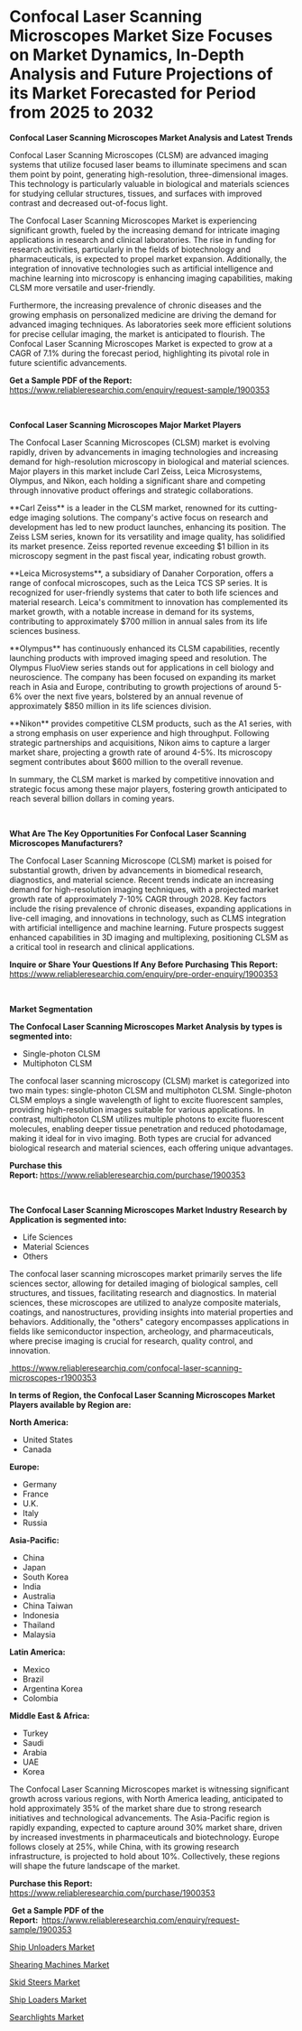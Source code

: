 <p><h1>Confocal Laser Scanning Microscopes Market Size Focuses on Market Dynamics, In-Depth Analysis and Future Projections of its Market Forecasted for Period from 2025 to 2032</h1></p><p><strong>Confocal Laser Scanning Microscopes Market Analysis and Latest Trends</strong></p>
<p><p>Confocal Laser Scanning Microscopes (CLSM) are advanced imaging systems that utilize focused laser beams to illuminate specimens and scan them point by point, generating high-resolution, three-dimensional images. This technology is particularly valuable in biological and materials sciences for studying cellular structures, tissues, and surfaces with improved contrast and decreased out-of-focus light. </p><p>The Confocal Laser Scanning Microscopes Market is experiencing significant growth, fueled by the increasing demand for intricate imaging applications in research and clinical laboratories. The rise in funding for research activities, particularly in the fields of biotechnology and pharmaceuticals, is expected to propel market expansion. Additionally, the integration of innovative technologies such as artificial intelligence and machine learning into microscopy is enhancing imaging capabilities, making CLSM more versatile and user-friendly.</p><p>Furthermore, the increasing prevalence of chronic diseases and the growing emphasis on personalized medicine are driving the demand for advanced imaging techniques. As laboratories seek more efficient solutions for precise cellular imaging, the market is anticipated to flourish. The Confocal Laser Scanning Microscopes Market is expected to grow at a CAGR of 7.1% during the forecast period, highlighting its pivotal role in future scientific advancements.</p></p>
<p><strong>Get a Sample PDF of the Report:&nbsp;</strong> <a href="https://www.reliableresearchiq.com/enquiry/request-sample/1900353?utm_campaign=1870&utm_medium=2&utm_source=Github&utm_content=ia&utm_term=22022025&utm_id=confocal-laser-scanning-microscopes">https://www.reliableresearchiq.com/enquiry/request-sample/1900353</a></p>
<p>&nbsp;</p>
<p><strong>Confocal Laser Scanning Microscopes Major Market Players</strong></p>
<p><p>The Confocal Laser Scanning Microscopes (CLSM) market is evolving rapidly, driven by advancements in imaging technologies and increasing demand for high-resolution microscopy in biological and material sciences. Major players in this market include Carl Zeiss, Leica Microsystems, Olympus, and Nikon, each holding a significant share and competing through innovative product offerings and strategic collaborations.</p><p>**Carl Zeiss** is a leader in the CLSM market, renowned for its cutting-edge imaging solutions. The company's active focus on research and development has led to new product launches, enhancing its position. The Zeiss LSM series, known for its versatility and image quality, has solidified its market presence. Zeiss reported revenue exceeding $1 billion in its microscopy segment in the past fiscal year, indicating robust growth.</p><p>**Leica Microsystems**, a subsidiary of Danaher Corporation, offers a range of confocal microscopes, such as the Leica TCS SP series. It is recognized for user-friendly systems that cater to both life sciences and material research. Leica's commitment to innovation has complemented its market growth, with a notable increase in demand for its systems, contributing to approximately $700 million in annual sales from its life sciences business.</p><p>**Olympus** has continuously enhanced its CLSM capabilities, recently launching products with improved imaging speed and resolution. The Olympus FluoView series stands out for applications in cell biology and neuroscience. The company has been focused on expanding its market reach in Asia and Europe, contributing to growth projections of around 5-6% over the next five years, bolstered by an annual revenue of approximately $850 million in its life sciences division.</p><p>**Nikon** provides competitive CLSM products, such as the A1 series, with a strong emphasis on user experience and high throughput. Following strategic partnerships and acquisitions, Nikon aims to capture a larger market share, projecting a growth rate of around 4-5%. Its microscopy segment contributes about $600 million to the overall revenue.</p><p>In summary, the CLSM market is marked by competitive innovation and strategic focus among these major players, fostering growth anticipated to reach several billion dollars in coming years.</p></p>
<p>&nbsp;</p>
<p><strong>What Are The Key Opportunities For Confocal Laser Scanning Microscopes Manufacturers?</strong></p>
<p><p>The Confocal Laser Scanning Microscope (CLSM) market is poised for substantial growth, driven by advancements in biomedical research, diagnostics, and material science. Recent trends indicate an increasing demand for high-resolution imaging techniques, with a projected market growth rate of approximately 7-10% CAGR through 2028. Key factors include the rising prevalence of chronic diseases, expanding applications in live-cell imaging, and innovations in technology, such as CLMS integration with artificial intelligence and machine learning. Future prospects suggest enhanced capabilities in 3D imaging and multiplexing, positioning CLSM as a critical tool in research and clinical applications.</p></p>
<p><strong>Inquire or Share Your Questions If Any Before Purchasing This Report:</strong> <a href="https://www.reliableresearchiq.com/enquiry/pre-order-enquiry/1900353?utm_campaign=1870&utm_medium=2&utm_source=Github&utm_content=ia&utm_term=22022025&utm_id=confocal-laser-scanning-microscopes">https://www.reliableresearchiq.com/enquiry/pre-order-enquiry/1900353</a></p>
<p>&nbsp;</p>
<p><strong>Market Segmentation</strong></p>
<p><strong>The Confocal Laser Scanning Microscopes Market Analysis by types is segmented into:</strong></p>
<p><ul><li>Single-photon CLSM</li><li>Multiphoton CLSM</li></ul></p>
<p><p>The confocal laser scanning microscopy (CLSM) market is categorized into two main types: single-photon CLSM and multiphoton CLSM. Single-photon CLSM employs a single wavelength of light to excite fluorescent samples, providing high-resolution images suitable for various applications. In contrast, multiphoton CLSM utilizes multiple photons to excite fluorescent molecules, enabling deeper tissue penetration and reduced photodamage, making it ideal for in vivo imaging. Both types are crucial for advanced biological research and material sciences, each offering unique advantages.</p></p>
<p><strong>Purchase this Report:&nbsp;</strong><a href="https://www.reliableresearchiq.com/purchase/1900353?utm_campaign=1870&utm_medium=2&utm_source=Github&utm_content=ia&utm_term=22022025&utm_id=confocal-laser-scanning-microscopes">https://www.reliableresearchiq.com/purchase/1900353</a></p>
<p>&nbsp;</p>
<p><strong>The Confocal Laser Scanning Microscopes Market Industry Research by Application is segmented into:</strong></p>
<p><ul><li>Life Sciences</li><li>Material Sciences</li><li>Others</li></ul></p>
<p><p>The confocal laser scanning microscopes market primarily serves the life sciences sector, allowing for detailed imaging of biological samples, cell structures, and tissues, facilitating research and diagnostics. In material sciences, these microscopes are utilized to analyze composite materials, coatings, and nanostructures, providing insights into material properties and behaviors. Additionally, the "others" category encompasses applications in fields like semiconductor inspection, archeology, and pharmaceuticals, where precise imaging is crucial for research, quality control, and innovation.</p></p>
<p><a href="https://www.reliableresearchiq.com/confocal-laser-scanning-microscopes-r1900353?utm_campaign=1870&utm_medium=2&utm_source=Github&utm_content=ia&utm_term=22022025&utm_id=confocal-laser-scanning-microscopes">&nbsp;https://www.reliableresearchiq.com/confocal-laser-scanning-microscopes-r1900353</a></p>
<p><strong>In terms of Region, the Confocal Laser Scanning Microscopes Market Players available by Region are:</strong></p>
<p>
    <p> <strong> North America: </strong>
        <ul>
            <li>United States</li>
            <li>Canada</li>
        </ul>
        </p> 
    <p> <strong> Europe: </strong>
        <ul>
            <li>Germany</li>
            <li>France</li>
            <li>U.K.</li>
            <li>Italy</li>
            <li>Russia</li>
        </ul>
        </p> 
    <p> <strong> Asia-Pacific: </strong>
        <ul>
            <li>China</li>
            <li>Japan</li>
            <li>South Korea</li>
            <li>India</li>
            <li>Australia</li>
            <li>China Taiwan</li>
            <li>Indonesia</li>
            <li>Thailand</li>
            <li>Malaysia</li>
        </ul>
        </p> 
    <p> <strong> Latin America: </strong>
        <ul>
            <li>Mexico</li>
            <li>Brazil</li>
            <li>Argentina Korea</li>
            <li>Colombia</li>
        </ul>
        </p> 
    <p> <strong> Middle East & Africa: </strong>
        <ul>
            <li>Turkey</li>
            <li>Saudi</li>
            <li>Arabia</li>
            <li>UAE</li>
            <li>Korea</li>
        </ul>
    </p>
    </p>
<p><p>The Confocal Laser Scanning Microscopes market is witnessing significant growth across various regions, with North America leading, anticipated to hold approximately 35% of the market share due to strong research initiatives and technological advancements. The Asia-Pacific region is rapidly expanding, expected to capture around 30% market share, driven by increased investments in pharmaceuticals and biotechnology. Europe follows closely at 25%, while China, with its growing research infrastructure, is projected to hold about 10%. Collectively, these regions will shape the future landscape of the market.</p></p>
<p><strong>Purchase this Report: </strong><a href="https://www.reliableresearchiq.com/purchase/1900353?utm_campaign=1870&utm_medium=2&utm_source=Github&utm_content=ia&utm_term=22022025&utm_id=confocal-laser-scanning-microscopes">https://www.reliableresearchiq.com/purchase/1900353</a></p>
<p>&nbsp;<strong>Get a Sample PDF of the Report:&nbsp;&nbsp;</strong><a href="https://www.reliableresearchiq.com/enquiry/request-sample/1900353?utm_campaign=1870&utm_medium=2&utm_source=Github&utm_content=ia&utm_term=22022025&utm_id=confocal-laser-scanning-microscopes">https://www.reliableresearchiq.com/enquiry/request-sample/1900353</a></p>
<p><strong></strong></p>
<p><p><a href="https://github.com/marteionun0/Market-Research-Report-List-1/blob/main/ship-unloaders-market.md?utm_campaign=1870&utm_medium=2&utm_source=Github&utm_content=ia&utm_term=22022025&utm_id=confocal-laser-scanning-microscopes">Ship Unloaders Market</a></p><p><a href="https://github.com/cortswiltscw/Market-Research-Report-List-1/blob/main/shearing-machines-market.md?utm_campaign=1870&utm_medium=2&utm_source=Github&utm_content=ia&utm_term=22022025&utm_id=confocal-laser-scanning-microscopes">Shearing Machines Market</a></p><p><a href="https://github.com/braisykhwezi/Market-Research-Report-List-1/blob/main/skid-steers-market.md?utm_campaign=1870&utm_medium=2&utm_source=Github&utm_content=ia&utm_term=22022025&utm_id=confocal-laser-scanning-microscopes">Skid Steers Market</a></p><p><a href="https://github.com/radolavrish/Market-Research-Report-List-1/blob/main/ship-loaders-market.md?utm_campaign=1870&utm_medium=2&utm_source=Github&utm_content=ia&utm_term=22022025&utm_id=confocal-laser-scanning-microscopes">Ship Loaders Market</a></p><p><a href="https://github.com/maseykokosq1/Market-Research-Report-List-1/blob/main/searchlights-market.md?utm_campaign=1870&utm_medium=2&utm_source=Github&utm_content=ia&utm_term=22022025&utm_id=confocal-laser-scanning-microscopes">Searchlights Market</a></p></p>